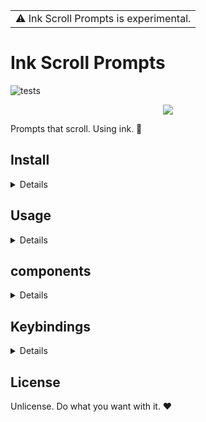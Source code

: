 <table>
<tr>
<td>
⚠️ Ink Scroll Prompts is experimental.
</td>
</tr>
</table>

# Ink Scroll Prompts

![tests](https://github.com/Brittany-Reid/ink-scroll-prompts/actions/workflows/test.yml/badge.svg)

<p align="center">
<img src="assets/media/scroll.gif"/>
</p>

Prompts that scroll. Using ink. 🎉
## Install 
<details>


The package is currently not published on NPM.

You can install it from GitHub using:

```sh
npm install --save "https://github.com/Brittany-Reid/ink-scroll-prompts.git"
```

I recommend using a specific commit using:

```
npm install --save "https://github.com/Brittany-Reid/ink-scroll-prompts.git#commit"
```
</details>

## Usage
<details>


See the examples in the example folder.
</details>

## components
<details>

### `InputPrompt`

An input prompt, which can be used to accept text input, provide completions and suggestions.

#### Properties

#### initialText

Type : `string`

Set an initial input string.

#### placeholder

Type : `string`

Set a placeholder string that appears when input is empty.

#### completions

Type : `Array<string>`

Array of string completions that display inline at the end of input as you type.

#### complete

Type : `function(input : string, lastWord : string, cursor : number, completions : Array<String>) : string`

Custom complete function. Returns a string match.

#### multiline

Type : `boolean`

Allow user to insert a newline using cursorDown on last line. Default `false`.

Initial input and copy-pasted input can still include newlines.

#### disableNewLines

Type : `boolean`

If multiline is `false`, disable newlines in input. This enforces no newlines in initial input and copy pasted input. Default `false`.

### `HandledInputPrompt`

InputPrompt, but handles `ink.useInput` for you automatically.
</details>

## Keybindings
<details>


While you can create your own components that handle input, each component already has a handled version with default handling.


| KeyBinding | Command | Details |
| - | - | - |
| <kbd>return</kbd> | Submit |  |
| <kbd>escape</kbd> | Cancel |  |
| <kbd>delete</kbd> | Delete Character | |
| <kbd>meta</kbd> + <kbd>delete</kbd> | Delete word | <kbd>ctrl</kbd> + <kbd>w</kbd> also works. |
| <kbd>ctrl</kbd> + <kbd>delete</kbd> | Delete line | <kbd>ctrl</kbd> + <kbd>u</kbd> also works. See [issue](https://github.com/Brittany-Reid/ink-scroll-prompts/issues/1).|
| <kbd>ctrl</kbd> + <kbd>←</kbd> | Move to line start | See [issue](https://github.com/Brittany-Reid/ink-scroll-prompts/issues/2).|
| <kbd>ctrl</kbd> + <kbd>➞</kbd> | Move to line end | See [issue](https://github.com/Brittany-Reid/ink-scroll-prompts/issues/2).|
| <kbd>meta</kbd> + <kbd>←</kbd> | Previous Word | <kbd>meta</kbd> + <kbd>b</kbd> also works. See [issue](https://github.com/Brittany-Reid/ink-scroll-prompts/issues/3). |
| <kbd>meta</kbd> + <kbd>➞</kbd> | Next word | <kbd>meta</kbd> + <kbd>f</kbd> also works. See [issue](https://github.com/Brittany-Reid/ink-scroll-prompts/issues/3). |
| <kbd>↑</kbd> | Cursor Line Up | |
| <kbd>↓</kbd> | Cursor Line Down | |

<kbd>meta</kbd> is equivalent to Alt on Windows and Option on Mac. You may need to enable the use of Option as Meta on Mac.
</details>

## License

Unlicense. Do what you want with it. ❤️